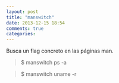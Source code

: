 ```yaml
---
layout: post
title: "manswitch"
date: 2013-12-15 18:54
comments: true
categories: 
---
```

Busca un flag concreto en las páginas man.

>$ manswitch ps -a

>$ manswitch uname -r

